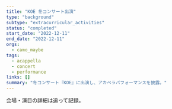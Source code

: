 ```yaml
---
title: "KOE 冬コンサート出演"
type: "background"
subtype: "extracurricular_activities"
status: "completed"
start_date: "2022-12-11"
end_date: "2022-12-11"
orgs:
  - camo_maybe
tags:
  - acappella
  - concert
  - performance
links: []
summary: "冬コンサート『KOE』に出演し、アカペラパフォーマンスを披露。"
---
```


会場・演目の詳細は追って記録。


